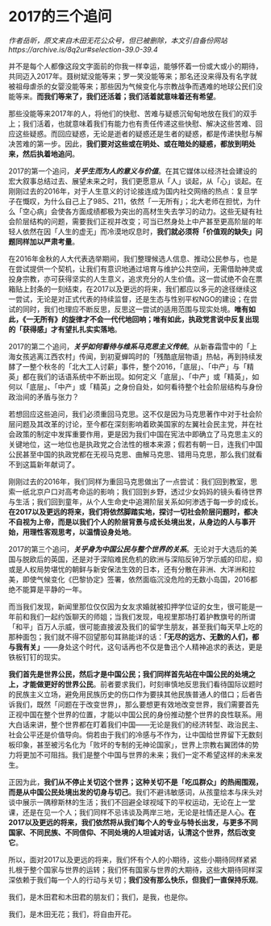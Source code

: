 # 2017的三个追问

*作者岳昕，原文来自木田无花公众号，但已被删除，本文引自备份网站https://archive.is/8q2ur#selection-39.0-39.4*

并不是每个人都像这段文字面前的你我一样幸运，能够怀着一份或大或小的期待，共同迈入2017年。聂树斌没能等来；罗一笑没能等来；那名还没来得及有名字就被祖母虐杀的女婴没能等来；那些因为气候变化与宗教战争而遇难的地球公民们没能等来。**而我们等来了，我们还活着；我们活着就意味着还有希望**。
 
那些没能等来2017年的人，将他们的快慰、苦难与疑惑沉甸甸地放在我们的双手上；我们活着，也就意味着我们有能力也有责任传递这些快慰、解决这些苦难、回应这些疑惑。而回应疑惑，无论是逝者的疑惑还是生者的疑惑，都是传递快慰与解决苦难的第一步。因此，**我们要对这些或在明处、或在暗处的疑惑，都放到明处来，然后执着地追问**。
 
2017的第一个追问，***关乎生而为人的意义与价值***。在其它媒体以经济社会建设的宏大叙事总结过去、展望未来之时，我们更愿意从「人」谈起，从「心」谈起。在刚刚过去的2016年，对于人生意义的讨论接连成为国内社交网络的热点：复旦学子在慨叹，为什么自己上了985、211，依然「一无所有」；北大老师在担忧，为什么「空心病」会使各方面成绩都极为突出的高材生失去学习的动力。这些无疑有社会阶层结构的问题，需要我们正视并改变；可当已然身处上中产甚至更高阶层的年轻人依然在因「人生的虚无」而冷漠地叹息时，**我们就必须将「价值观的缺失」问题同样加以严肃考量**。
 
在2016年金秋的人大代表选举期间，我们整理候选人信息、推动公民参与，也是在尝试提供一个契机，让我们有意识地通过培育与维护公共空间，无需借助神灵或投身宗教，亦可获得坚实的人生意义，追求充分的人生价值。这一尝试绝不会在票箱贴上封条的一刻结束，在2017以及更远的将来，我们都应以多元的途径继续这一尝试，无论是对正式代表的持续监督，还是生态与性别平权NGO的建设；在尝试的同时，我们也理应不断反思，反思这一尝试的适用范围与现实处境。**唯有如此，《一无所有》的旋律才不会一代代地回响；唯有如此，执政党言说中反复出现的「获得感」才有望扎扎实实落地**。
 
2017的第二个追问，***关乎如何看待与维系马克思主义传统***。从新春霜雪中的「上海女孩逃离江西农村」传闻，到初夏蝉鸣时的「残酷底层物语」热帖，再到持续发酵了一整个秋冬的「北大工人讨薪」事件，整个2016，「底层」、「中产」与「精英」都在我们的话语系统中不断出现。如何定义「底层」、「中产」或「精英」，如何以「底层」、「中产」或「精英」之身份自处，如何看待整个社会阶层结构与身份政治间的矛盾与张力？
 
若想回应这些追问，我们必须重回马克思。这不仅是因为马克思著作中对于社会阶层问题及其改革的讨论，至今都在深刻影响着欧美国家的左翼社会民主党，并在社会政策的制定中发挥重要作用，更是因为我们中国在宪法中即确立了马克思主义的关键地位，这一地位也是执政党之合法性的根本来源；假若有朝一日，连我们中国公民甚至中国的执政党都在无视马克思、曲解马克思、错用马克思，那么我们就看不到这篇新年献词了。

刚刚过去的2016年，我们同样为重回马克思做出了一点尝试：我们回到教室，思索一纸北京户口对高考命运的影响；我们回到乡野，透过少女妈妈的镜头看待世界与生活；我们回到童年，从个人生命史中追溯阶层关系如何渗透于每一步的成长。**在2017以及更远的将来，我们将依然脚踏实地，探讨一切社会阶层问题时，都决不自视为上帝，而是以我们个人的阶层背景与成长处境出发，从身边的人与事开始，用理性客观思考，以温情设身处地**。
 
2017的第三个追问，***关乎身为中国公民与整个世界的关系***。无论对于大选后的美国与脱欧后的英国，还是对于深陷难民危机的欧洲与深陷反钟万学示威的印尼，抑或是人权局势堪忧的朝鲜与新安保法生效的日本，还有分散在非洲、大洋洲和拉美，即使气候变化《巴黎协定》签署，依然面临沉没危险的无数小岛国，2016都绝不能算是平静的一年。

而当我们发现，新闻里那位仅仅因为女友求婚就被扣押学位证的女生，很可能是一年前和我们一起约饭聊天的师姐；当我们发现，电视里那场打着护教旗号的所谓「和平」百万人示威，很可能直接波及我们的留学生朋友，甚至我们每天早上吃的那种面包；我们就不得不回望那句耳熟能详的话：**「无尽的远方、无数的人们，都与我有关」**——身处这个时代，这句话再也不仅是鲁迅个人精神追求的表达，更是铁板钉钉的现实。
 
**我们首先是世界公民，然后才是中国公民；我们同样首先站在中国公民的处境之上，才能做更好的世界公民**。前者要求我们，时刻审慎地反思我们看待国际议题时的民族主义立场，避免用民族历史的伤口作为要挟其他民族普通人的借口；后者告诉我们，既然「问题在于改变世界」，那么要想更有效地改变世界，我们需要首先正视中国在整个世界的位置，才能以中国公民的身份推动整个世界的良性联系。用大白话来讲，整个世界都在盯着我们中国——无论是我们的经济转型、政治民主、社会公平还是价值导向。倘若由于我们的冷感与不作为，让中国给世界留下无数刻板印象，甚至被污名化为「败坏的专制的无神论国家」，世界上宗教右翼团体的势力将更加不可阻挡。我们是整个中国与世界的未来；我们一定不希望这样的未来发生。
 
正因为此，**我们从不停止关切这个世界；这种关切不是「吃瓜群众」的热闹围观，而是从中国公民处境出发的切身与切己**。我们不避讳敏感词，从孩童绘本与床头对谈中展示一隅穆斯林的生活；我们不回避全球视域下的平权运动，无论在上一堂课，还是在见一个人；我们同样不忌讳谈及两岸三地，无论是社情还是人心。**在2017以及更远的将来，我们依然将从我们每个人的专业与特长出发，与更多不同国家、不同民族、不同信仰、不同处境的人坦诚对话，认清这个世界，然后改变它**。
 
所以，面对2017以及更远的将来，我们怀有个人的小期待，这些小期待同样紧紧扎根于整个国家与世界的运转；我们怀有国家与世界的大期待，这些大期待同样深深依赖于我们每一个人的行动与关切；**我们没有那么快乐，但我们一直保持乐观**。
 
我们，是木田君和木田君的朋友们；我们，是我，也是你。
 
我们，是木田无花；我们，将自由开花。
